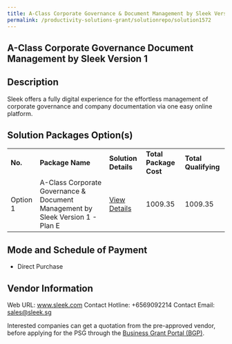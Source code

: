```yaml
---
title: A-Class Corporate Governance & Document Management by Sleek Version 1
permalink: /productivity-solutions-grant/solutionrepo/solution1572
---
```


## A-Class Corporate Governance Document Management by Sleek Version 1

## Description

Sleek offers a fully digital experience for the effortless management of corporate governance and company documentation via one easy online platform.

## Solution Packages Option(s)

<table>
<tr>
<td><b>No.</b></td>
<td><b>Package Name</b></td>
<td><b>Solution Details</b></td>
<td><b>Total Package Cost</b></td>
<td><b>Total Qualifying</b></td>
</tr>
<tr>
<td>Option 1</td>
<td>A-Class Corporate Governance & Document Management by Sleek Version 1 - Plan E</td>
<td><a href='https://www.gobusiness.gov.sg/images/psg/DesensitisedSleekDocMgtCRwef8April2021_Part_5.pdf'>View Details</a></td>
<td>1009.35</td>
<td>1009.35</td>
</tr>
</table>

## Mode and Schedule of Payment

 - Direct Purchase

## Vendor Information

 Web URL: www.sleek.com 
Contact Hotline: +6569092214 
Contact Email: sales@sleek.sg 


Interested companies can get a quotation from the pre-approved vendor, before applying for the PSG through the <a href='https://www.businessgrants.gov.sg/'>Business Grant Portal (BGP)</a>.

<script src="/jquery/resize-tables.js"></script>
